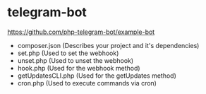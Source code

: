 # telegram-bot

https://github.com/php-telegram-bot/example-bot

- composer.json (Describes your project and it's dependencies)
- set.php (Used to set the webhook)
- unset.php (Used to unset the webhook)
- hook.php (Used for the webhook method)
- getUpdatesCLI.php (Used for the getUpdates method)
- cron.php (Used to execute commands via cron)
